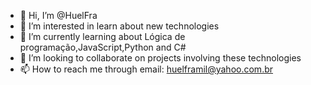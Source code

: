 - 👋 Hi, I’m @HuelFra
- 👀 I’m interested in learn about new technologies
- 🌱 I’m currently learning about Lógica de programação,JavaScript,Python and C#
- 💞️ I’m looking to collaborate on projects involving these technologies
- 📫 How to reach me through email: huelframil@yahoo.com.br

<!---
HuelFra/HuelFra is a ✨ special ✨ repository because its `README.md` (this file) appears on your GitHub profile.
You can click the Preview link to take a look at your changes.
--->
